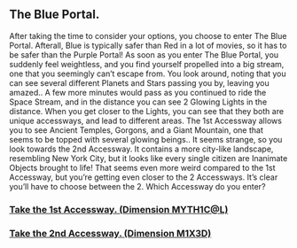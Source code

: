## The Blue Portal.

After taking the time to consider your options, you choose to enter The Blue Portal. Afterall, Blue is typically safer than Red in a lot of movies, so it has to be safer than the Purple Portal! As soon as you enter The Blue Portal, you suddenly feel weightless, and you find yourself propelled into a big stream, one that you seemingly can’t escape from. You look around, noting that you can see several different Planets and Stars passing you by, leaving you amazed.. A few more minutes would pass as you continued to ride the Space Stream, and in the distance you can see 2 Glowing Lights in the distance. When you get closer to the Lights, you can see that they both are unique accessways, and lead to different areas. The 1st Accessway allows you to see Ancient Temples, Gorgons, and a Giant Mountain, one that seems to be topped with several glowing beings.. It seems strange, so you look towards the 2nd Accessway. It contains a more city-like landscape, resembling New York City, but it looks like every single citizen are Inanimate Objects brought to life! That seems even more weird compared to the 1st Accessway, but you’re getting even closer to the 2 Accessways. It’s clear you’ll have to choose between the 2. Which Accessway do you enter?

### [Take the 1st Accessway. (Dimension MYTH1C@L)](dimension-myth1c@l/accessway-1.md)
### [Take the 2nd Accessway. (Dimension M1X3D)](dimension-m1x3d/accessway-2.md)
